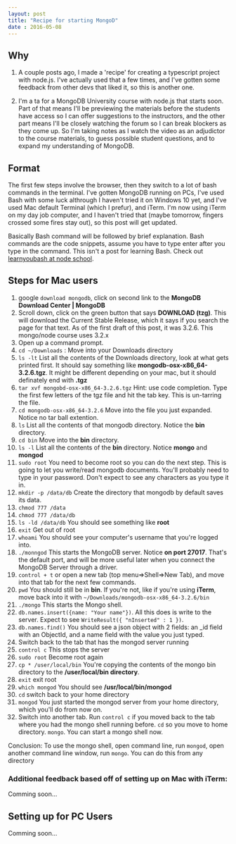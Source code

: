 ```yaml
---
layout: post
title: "Recipe for starting MongoD"
date : 2016-05-08
---
```


## Why
1.  A couple posts ago, I made a 'recipe' for creating a typescript project with node.js.  I've actually used that a few times, and I've gotten some feedback from other devs that liked it, so this is another one.

2.  I'm a ta for a MongoDB University course with node.js that starts soon.  Part of that means I'll be previewing the materials before the students have access so I can offer suggestions to the instructors, and the other part means I'll be closely watching the forum so I can break blockers as they come up.  So I'm taking notes as I watch the video as an adjudictor to the course materials, to guess possible student questions, and to expand my understanding of MongoDB.

## Format
The first few steps involve the browser, then they switch to a lot of bash commands in the terminal.  I've gotten MongoDB running on PCs, I've used Bash with some luck althrough I haven't tried it on Windows 10 yet, and I've used Mac default Terminal (which I prefur), and iTerm.  I'm now using iTerm on my day job computer, and I haven't tried that (maybe tomorrow, fingers crossed some fires stay out), so this post will get updated. 

Basically Bash command will be followed by brief explanation.  Bash commands are the code snippets, assume you have to type enter after you type in the command.  This isn't a post for learning Bash.  Check out [learnyoubash at node school](http://nodeschool.io/).

## Steps for Mac users
1. google `download mongodb`, click on second link to the <span style="font-weight: 700">MongoDB Download Center | MongoDB</span>
2. Scroll down, click on the green button that says __DOWNLOAD (tzg)__.  This will download the Current Stable Release, which it says if you search the page for that text. As of the first draft of this post, it was 3.2.6.  This mongo/node course uses 3.2.x
3.  Open up a command prompt.
4. `cd ~/Downloads` : Move into your Downloads directory
5. `ls -lt` List all the contents of the Downloads directory, look at what gets printed first.  It should say something like __mongodb-osx-x86_64-3.2.6.tgz__.  It might be different depending on your mac, but it should definately end with __.tgz__
6. `tar xvf mongobd-osx-x86_64-3.2.6.tgz` Hint: use code completion.  Type the first few letters of the tgz file and hit the tab key.  This is un-tarring the file.
7. `cd mongodb-osx-x86_64-3.2.6` Move into the file you just expanded. Notice no tar ball extention.
8. `ls` List all the contents of that mongodb directory.  Notice the __bin__ directory.
9. `cd bin` Move into the __bin__ directory.
10. `ls -l` List all the contents of the __bin__ directory. Notice __mongo__ and __mongod__
11. `sudo root` You need to become root so you can do the next step.  This is going to let you write/read mongodb documents.  You'll probably need to type in your password.  Don't expect to see any characters as you type it in.
12. `mkdir -p /data/db` Create the directory that mongodb by default saves its data.
13. `chmod 777 /data`
14. `chmod 777 /data/db`
15. `ls -ld /data/db` You should see something like __root__
16. `exit` Get out of root
17. `whoami` You should see your computer's username that you're logged into.
18. `./monngod` This starts the MongoDB server. Notice __on port 27017__.  That's the default port, and will be more useful later when you connect the MongoDB Server through a driver.
19. `control + t` or open a new tab (top menu=>Shell=>New Tab), and move into that tab for the next few commands.
20. `pwd` You should still be in __bin__.  If you're not, like if you're using __iTerm__, move back into it with `~/Downloads/mongodb-osx-x86_64-3.2.6/bin`
21. `./mongo` This starts the Mongo shell.
22. `db.names.insert({name: "Your name"})`.  All this does is write to the server.  Expect to see `WriteResult({ "nInserted" : 1 })`.
23. `db.names.find()` You should see a json object with 2 fields: an _id field with an ObjectId, and a name field with the value you just typed.
24. Switch back to the tab that has the mongod server running
25. `control c` This stops the server
26. `sudo root` Become root again
27. `cp * /user/local/bin` You're copying the contents of the mongo bin directory to the __/user/local/bin directory__.
28. `exit` exit root
29. `which mongod` You should see __/usr/local/bin/mongod__
30. `cd` switch back to your home directory
30. `mongod` You just started the mongod server from your home directory, which you'll do from now on.
31. Switch into another tab. Run `control c` if you moved back to the tab where you had the mongo shell running before. `cd` so you move to home directory. `mongo`. You can start a mongo shell now.

Conclusion: To use the mongo shell, open command line, run `mongod`, open another command line window, run `mongo`. You can do this from any directory

### Additional feedback based off of setting up on Mac with iTerm:
Comming soon...

## Setting up for PC Users
Comming soon...